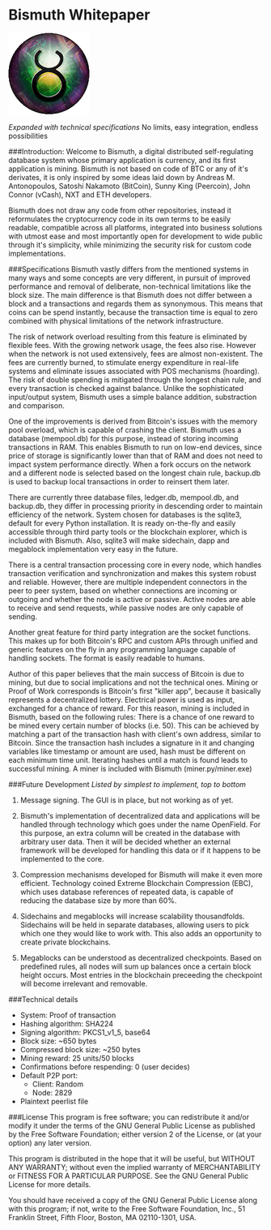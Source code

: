 Bismuth Whitepaper
=======
![GitHub Logo](/graphics/logo.gif)

*Expanded with technical specifications*
No limits, easy integration, endless possibilities

###Introduction:
Welcome to Bismuth, a digital distributed self-regulating database system whose primary application is currency, 
and its first application is mining. Bismuth is not based on code of BTC or any of it's derivates, it is only inspired
by some ideas laid down by Andreas M. Antonopoulos, Satoshi Nakamoto (BitCoin), Sunny King (Peercoin), John Connor (vCash), NXT and
ETH developers.

Bismuth does not draw any code from other repositories, instead it reformulates the cryptocurrency code in its own terms to be easily 
readable, compatible across all platforms, integrated into business solutions with utmost ease and most importantly open for
development to wide public through it's simplicity, while minimizing the security risk for custom code implementations.

###Specifications
Bismuth vastly differs from the mentioned systems in many ways and some concepts are very different, in pursuit of improved
performance and removal of deliberate, non-technical limitations like the block size. The main difference is that Bismuth does not
differ between a block and a transactions and regards them as synonymous. This means that coins can be spend instantly, because the 
transaction time is equal to zero combined with physical limitations of the network infrastructure.

The risk of network overload resulting from this feature is eliminated by flexible fees. With the growing network usage, the fees
also rise. However when the network is not used extensively, fees are almost non-existent. The fees are currently burned, to stimulate
energy expenditure in real-life systems and eliminate issues associated with POS mechanisms (hoarding). The risk of double spending is
mitigated through the longest chain rule, and every transaction is checked against balance. Unlike the sophisticated input/output 
system, Bismuth uses a simple balance addition, substraction and comparison.

One of the improvements is derived from Bitcoin's issues with the memory pool overload, which is capable of crashing the client.
Bismuth uses a database (mempool.db) for this purpose, instead of storing incoming transactions in RAM. This enables
Bismuth to run on low-end devices, since price of storage is significantly lower than that of RAM and does not need to impact system
performance directly. When a fork occurs on the network and a different node is selected based on the longest chain rule, backup.db is
used to backup local transactions in order to reinsert them later.

There are currently three database files, ledger.db, mempool.db, and backup.db, they differ in processing priority in descending order
to maintain efficiency of the network. System chosen for databases is the sqlite3, default for every Python installation. It is ready
on-the-fly and easily accessible through third party tools or the blockchain explorer, which is included with Bismuth. Also, sqlite3
will make sidechain, dapp and megablock implementation very easy in the future.

There is a central transaction processing core in every node, which handles transaction verification and synchronization and makes
this system robust and reliable. However, there are multiple independent connectors in the peer to peer system, based on whether 
connections are incoming or outgoing and whether the node is active or passive. Active nodes are able to receive and send requests, 
while passive nodes are only capable of sending.

Another great feature for third party integration are the socket functions. This makes up for both Bitcoin's RPC and custom APIs
through unified and generic features on the fly in any programming language capable of handling sockets. The format is easily readable
to humans.

Author of this paper believes that the main success of Bitcoin is due to mining, but due to social implications and not the technical 
ones. Mining or Proof of Work corresponds is Bitcoin's first "killer app", because it basically represents a decentralized lottery.
Electrical power is used as input, exchanged for a chance of reward. For this reason, mining is included in Bismuth, based on the
following rules: There is a chance of one reward to be mined every certain number of blocks (i.e. 50). This can be achieved by 
matching a part of the transaction hash with client's own address, similar to Bitcoin. Since the transaction hash includes a signature
in it and changing variables like timestamp or amount are used, hash must be different on each minimum time unit. Iterating hashes
until a match is found leads to successful mining. A miner is included with Bismuth (miner.py/miner.exe)

###Future Development
*Listed by simplest to implement, top to bottom*

1. Message signing. The GUI is in place, but not working as of yet.

2. Bismuth's implementation of decentralized data and applications will be handled through technology which goes under the name
OpenField. For this purpose, an extra column will be created in the database with arbitrary user data. Then it will be decided whether
an external framework will be developed for handling this data or if it happens to be implemented to the core.

3. Compression mechanisms developed for Bismuth will make it even more efficient. Technology coined Extreme Blockchain Compression 
(EBC), which uses database references of repeated data, is capable of reducing the database size by more than 60%.

4. Sidechains and megablocks will increase scalability thousandfolds. Sidechains will be held in separate databases, allowing users to pick which one they would like to work with. This also adds an opportunity to create private blockchains. 

5. Megablocks can be understood as decentralized checkpoints. Based on predefined rules, all nodes will sum up balances once a certain
block height occurs. Most entries in the blockchain preceeding the checkpoint will become irrelevant and removable.

###Technical details

* System: Proof of transaction
* Hashing algorithm: SHA224
* Signing algorithm: PKCS1_v1_5, base64
* Block size: ~650 bytes
* Compressed block size: ~250 bytes
* Mining reward: 25 units/50 blocks
* Confirmations before respending: 0 (user decides)
* Default P2P port:
    * Client: Random
    * Node: 2829
* Plaintext peerlist file

###License
This program is free software; you can redistribute it and/or
modify it under the terms of the GNU General Public License
as published by the Free Software Foundation; either version 2
of the License, or (at your option) any later version.

This program is distributed in the hope that it will be useful,
but WITHOUT ANY WARRANTY; without even the implied warranty of
MERCHANTABILITY or FITNESS FOR A PARTICULAR PURPOSE.  See the
GNU General Public License for more details.

You should have received a copy of the GNU General Public License
along with this program; if not, write to the Free Software
Foundation, Inc., 51 Franklin Street, Fifth Floor, Boston, MA  02110-1301, USA.
